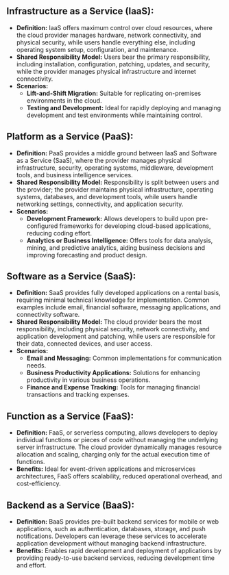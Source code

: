 ## Infrastructure as a Service (IaaS):
- **Definition:** IaaS offers maximum control over cloud resources, where the cloud provider manages hardware, network connectivity, and physical security, while users handle everything else, including operating system setup, configuration, and maintenance.
- **Shared Responsibility Model:** Users bear the primary responsibility, including installation, configuration, patching, updates, and security, while the provider manages physical infrastructure and internet connectivity.
- **Scenarios:** 
  - **Lift-and-Shift Migration:** Suitable for replicating on-premises environments in the cloud.
  - **Testing and Development:** Ideal for rapidly deploying and managing development and test environments while maintaining control.

## Platform as a Service (PaaS):
- **Definition:** PaaS provides a middle ground between IaaS and Software as a Service (SaaS), where the provider manages physical infrastructure, security, operating systems, middleware, development tools, and business intelligence services.
- **Shared Responsibility Model:** Responsibility is split between users and the provider; the provider maintains physical infrastructure, operating systems, databases, and development tools, while users handle networking settings, connectivity, and application security.
- **Scenarios:** 
  - **Development Framework:** Allows developers to build upon pre-configured frameworks for developing cloud-based applications, reducing coding effort.
  - **Analytics or Business Intelligence:** Offers tools for data analysis, mining, and predictive analytics, aiding business decisions and improving forecasting and product design.

## Software as a Service (SaaS):
- **Definition:** SaaS provides fully developed applications on a rental basis, requiring minimal technical knowledge for implementation. Common examples include email, financial software, messaging applications, and connectivity software.
- **Shared Responsibility Model:** The cloud provider bears the most responsibility, including physical security, network connectivity, and application development and patching, while users are responsible for their data, connected devices, and user access.
- **Scenarios:** 
  - **Email and Messaging:** Common implementations for communication needs.
  - **Business Productivity Applications:** Solutions for enhancing productivity in various business operations.
  - **Finance and Expense Tracking:** Tools for managing financial transactions and tracking expenses.

## Function as a Service (FaaS):
- **Definition:** FaaS, or serverless computing, allows developers to deploy individual functions or pieces of code without managing the underlying server infrastructure. The cloud provider dynamically manages resource allocation and scaling, charging only for the actual execution time of functions.
- **Benefits:** Ideal for event-driven applications and microservices architectures, FaaS offers scalability, reduced operational overhead, and cost-efficiency.

## Backend as a Service (BaaS):
- **Definition:** BaaS provides pre-built backend services for mobile or web applications, such as authentication, databases, storage, and push notifications. Developers can leverage these services to accelerate application development without managing backend infrastructure.
- **Benefits:** Enables rapid development and deployment of applications by providing ready-to-use backend services, reducing development time and effort.
